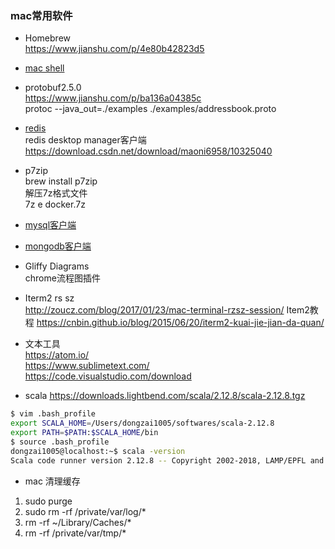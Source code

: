 ### mac常用软件
- Homebrew  
https://www.jianshu.com/p/4e80b42823d5

- [mac shell](https://www.jianshu.com/p/3291de46f3ff)

- protobuf2.5.0  
https://www.jianshu.com/p/ba136a04385c  
protoc --java_out=./examples ./examples/addressbook.proto

- [redis](https://redis.io/download)  
redis desktop manager客户端  
https://download.csdn.net/download/maoni6958/10325040

- p7zip  
brew install p7zip  
解压7z格式文件  
7z e docker.7z  

- [mysql客户端](https://www.sequelpro.com/)  

- [mongodb客户端](https://nosqlbooster.com/)

- Gliffy Diagrams  
chrome流程图插件

- Iterm2 rs sz  
http://zoucz.com/blog/2017/01/23/mac-terminal-rzsz-session/
Item2教程
https://cnbin.github.io/blog/2015/06/20/iterm2-kuai-jie-jian-da-quan/

- 文本工具  
https://atom.io/  
https://www.sublimetext.com/  
https://code.visualstudio.com/download

- scala
https://downloads.lightbend.com/scala/2.12.8/scala-2.12.8.tgz  
```Bash
$ vim .bash_profile
export SCALA_HOME=/Users/dongzai1005/softwares/scala-2.12.8
export PATH=$PATH:$SCALA_HOME/bin
$ source .bash_profile
dongzai1005@localhost:~$ scala -version
Scala code runner version 2.12.8 -- Copyright 2002-2018, LAMP/EPFL and Lightbend, Inc.
```

- mac 清理缓存
1. sudo purge
2. sudo rm -rf /private/var/log/*
3. rm -rf ~/Library/Caches/*
4. rm -rf /private/var/tmp/*
